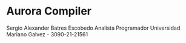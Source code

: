# Aurora Compiler
Sergio Alexander Batres Escobedo
Analista Programador
Universidad Mariano Galvez - 3090-21-21561
